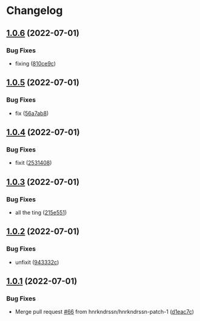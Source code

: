 # Changelog

## [1.0.6](https://github.com/hnrkndrssn/hwapp/compare/v1.0.5...v1.0.6) (2022-07-01)


### Bug Fixes

* fixing ([810ce9c](https://github.com/hnrkndrssn/hwapp/commit/810ce9c8dc097e088e69c81d90c91e6873641911))

## [1.0.5](https://github.com/hnrkndrssn/hwapp/compare/v1.0.4...v1.0.5) (2022-07-01)


### Bug Fixes

* fix ([56a7ab8](https://github.com/hnrkndrssn/hwapp/commit/56a7ab857d5d8f57d340dd3086694f344d05239a))

## [1.0.4](https://github.com/hnrkndrssn/hwapp/compare/v1.0.3...v1.0.4) (2022-07-01)


### Bug Fixes

* fixit ([2531408](https://github.com/hnrkndrssn/hwapp/commit/25314084d3b78d9daddb2f9a4f123e994ce5c4a0))

## [1.0.3](https://github.com/hnrkndrssn/hwapp/compare/v1.0.2...v1.0.3) (2022-07-01)


### Bug Fixes

* all the ting ([215e551](https://github.com/hnrkndrssn/hwapp/commit/215e5513218410109d5916557ae92e82d08d617e))

## [1.0.2](https://github.com/hnrkndrssn/hwapp/compare/v1.0.1...v1.0.2) (2022-07-01)


### Bug Fixes

* unfixit ([943332c](https://github.com/hnrkndrssn/hwapp/commit/943332c084e38d8b4cbc63e954b6b0b0f29ecd23))

## [1.0.1](https://github.com/hnrkndrssn/hwapp/compare/1.0.0...v1.0.1) (2022-07-01)


### Bug Fixes

* Merge pull request [#66](https://github.com/hnrkndrssn/hwapp/issues/66) from hnrkndrssn/hnrkndrssn-patch-1 ([d1eac7c](https://github.com/hnrkndrssn/hwapp/commit/d1eac7c0a6c509990dfb2c5a11b78bb3f5beb207))
